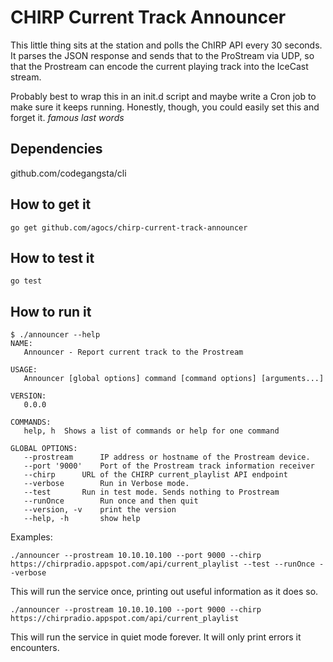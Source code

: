 CHIRP Current Track Announcer
=============================

This little thing sits at the station and polls the ChIRP API every 30 seconds.
It parses the JSON response and sends that to the ProStream via UDP, so that the
Prostream can encode the current playing track into the IceCast stream.

Probably best to wrap this in an init.d script and maybe write a Cron job to 
make sure it keeps running. Honestly, though, you could easily set this and 
forget it. *famous last words*

Dependencies
------------

github.com/codegangsta/cli

How to get it
---------------

```
go get github.com/agocs/chirp-current-track-announcer
```

How to test it
--------------

```
go test
```

How to run it
-------------

```
$ ./announcer --help
NAME:
   Announcer - Report current track to the Prostream

USAGE:
   Announcer [global options] command [command options] [arguments...]

VERSION:
   0.0.0

COMMANDS:
   help, h	Shows a list of commands or help for one command

GLOBAL OPTIONS:
   --prostream 		IP address or hostname of the Prostream device.
   --port '9000'	Port of the Prostream track information receiver
   --chirp 		URL of the CHIRP current_playlist API endpoint
   --verbose		Run in Verbose mode.
   --test		Run in test mode. Sends nothing to Prostream
   --runOnce		Run once and then quit
   --version, -v	print the version
   --help, -h		show help
```


Examples:

```
./announcer --prostream 10.10.10.100 --port 9000 --chirp https://chirpradio.appspot.com/api/current_playlist --test --runOnce --verbose
```

This will run the service once, printing out useful information as it does so. 


```
./announcer --prostream 10.10.10.100 --port 9000 --chirp https://chirpradio.appspot.com/api/current_playlist
```

This will run the service in quiet mode forever. It will only print errors it encounters.

